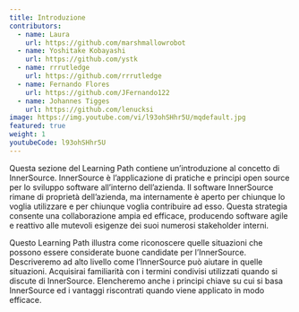 ```yaml
---
title: Introduzione
contributors:
  - name: Laura
    url: https://github.com/marshmallowrobot
  - name: Yoshitake Kobayashi
    url: https://github.com/ystk
  - name: rrrutledge
    url: https://github.com/rrrutledge
  - name: Fernando Flores
    url: https://github.com/JFernando122
  - name: Johannes Tigges
    url: https://github.com/lenucksi
image: https://img.youtube.com/vi/l93ohSHhr5U/mqdefault.jpg
featured: true
weight: 1
youtubeCode: l93ohSHhr5U
---
```

<div class="paragraph">
<p>Questa sezione del Learning Path contiene un&#8217;introduzione al concetto di InnerSource.
InnerSource è l&#8217;applicazione di pratiche e principi open source per lo sviluppo software all&#8217;interno dell&#8217;azienda.
Il software InnerSource rimane di proprietà dell&#8217;azienda, ma internamente è aperto per chiunque lo voglia utilizzare e per chiunque voglia contribuire ad esso.
Questa strategia consente una collaborazione ampia ed efficace, producendo software agile e reattivo alle mutevoli esigenze dei suoi numerosi stakeholder interni.</p>
</div>
<div class="paragraph">
<p>Questo Learning Path illustra come riconoscere quelle situazioni che possono essere considerate buone candidate per l&#8217;InnerSource.
Descriveremo ad alto livello come l&#8217;InnerSource può aiutare in quelle situazioni.
Acquisirai familiarità con i termini condivisi utilizzati quando si discute di InnerSource.
Elencheremo anche i principi chiave su cui si basa InnerSource ed i vantaggi riscontrati quando viene applicato in modo efficace.</p>
</div>
<!--- This file autogenerated from https://github.com/InnerSourceCommons/InnerSourceLearningPath/blob/main/scripts -->